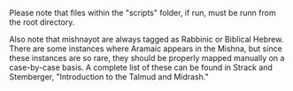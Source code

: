 Please note that files within the "scripts" folder, if run, must be runn from the root directory.

Also note that mishnayot are always tagged as Rabbinic or Biblical Hebrew. There are some instances where Aramaic appears in the Mishna, but since these instances are so rare, they should be properly mapped manually on a case-by-case basis. A complete list of these can be found in Strack and Stemberger, "Introduction to the Talmud and Midrash."